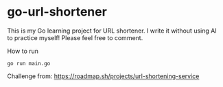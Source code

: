 # go-url-shortener

This is my Go learning project for URL shortener. I write it without using AI to practice myself! Please feel free to comment.

How to run

```
go run main.go
```

Challenge from: https://roadmap.sh/projects/url-shortening-service
